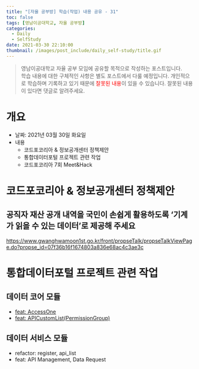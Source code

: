 ```yaml
---
title: "[자율 공부방] 학습(작업) 내용 공유 - 31"
toc: false
tags: [영남이공대학교, 자율 공부방]
categories:
  - Daily
  - SelfStudy
date: 2021-03-30 22:10:00
thumbnail: /images/post_include/daily_self-study/title.gif
---
```

> 영남이공대학교 자율 공부 모임에 공유할 목적으로 작성하는 포스트입니다.  
> 학습 내용에 대한 구체적인 사항은 별도 포스트에서 다룰 예정입니다.
> 개인적으로 학습하며 기록하고 있기 때문에 <font color='red'>잘못된 내용</font>이 있을 수 있습니다. 잘못된 내용이 있다면 댓글로 알려주세요.  

# 개요
* 날짜: 2021년 03월 30일 화요일
* 내용
    * 코드포코리아 & 정보공개센터 정책제안
    * 통합데이터포털 프로젝트 관련 작업
    * 코드포코리아 7회 Meet&Hack

# 코드포코리아 & 정보공개센터 정책제안

## 공직자 재산 공개 내역을 국민이 손쉽게 활용하도록 ‘기계가 읽을 수 있는 데이터’로 제공해 주세요

https://www.gwanghwamoon1st.go.kr/front/propseTalk/propseTalkViewPage.do?propse_id=07f36b16f1674803a836e68ac4c3ae3c

# 통합데이터포털 프로젝트 관련 작업

## 데이터 코어 모듈

* [feat: AccessOne](https://github.com/TEAM-CLOUD-KR/datahub-core/commit/6151dcb89c1243b928a23684893191d903bbab4a)
* [feat: APICustomList(PermissionGroup)](https://github.com/TEAM-CLOUD-KR/datahub-core/commit/588d0e5719c78b2f10ccf9b234195561ef603a93)

## 데이터 서비스 모듈

* refactor: register, api_list
* feat: API Management, Data Request